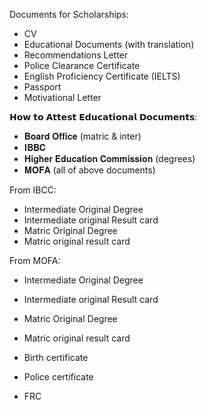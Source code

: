 Documents for Scholarships:

- CV
- Educational Documents (with translation)
- Recommendations Letter
- Police Clearance Certificate
- English Proficiency Certificate (IELTS)
- Passport
- Motivational Letter 

𝗛𝗼𝘄 𝘁𝗼 𝗔𝘁𝘁𝗲𝘀𝘁 𝗘𝗱𝘂𝗰𝗮𝘁𝗶𝗼𝗻𝗮𝗹 𝗗𝗼𝗰𝘂𝗺𝗲𝗻𝘁𝘀:

- 𝐁𝐨𝐚𝐫𝐝 𝐎𝐟𝐟𝐢𝐜𝐞 (matric & inter)
- 𝐈𝐁𝐁𝐂
- 𝐇𝐢𝐠𝐡𝐞𝐫 𝐄𝐝𝐮𝐜𝐚𝐭𝐢𝐨𝐧 𝐂𝐨𝐦𝐦𝐢𝐬𝐬𝐢𝐨𝐧 (degrees)
- 𝐌𝐎𝐅𝐀 (all of above documents)

From IBCC:

- Intermediate Original Degree 
- Intermediate original Result card
- Matric Original Degree
- Matric original result card

From MOFA:

- Intermediate Original Degree 
- Intermediate original Result card
- Matric Original Degree
- Matric original result card

- Birth certificate 
- Police certificate 
- FRC
